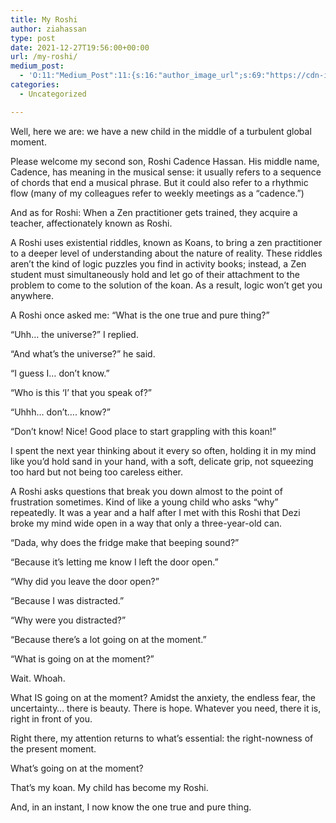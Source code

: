 ```yaml
---
title: My Roshi
author: ziahassan
type: post
date: 2021-12-27T19:56:00+00:00
url: /my-roshi/
medium_post:
  - 'O:11:"Medium_Post":11:{s:16:"author_image_url";s:69:"https://cdn-images-1.medium.com/fit/c/400/400/0*XDk2SbEWgLMl02vi.jpeg";s:10:"author_url";s:27:"https://medium.com/@ziasami";s:11:"byline_name";N;s:12:"byline_email";N;s:10:"cross_link";s:3:"yes";s:2:"id";s:12:"3bb4fcda8ac2";s:21:"follower_notification";s:3:"yes";s:7:"license";s:19:"all-rights-reserved";s:14:"publication_id";s:2:"-1";s:6:"status";s:6:"public";s:3:"url";s:49:"https://medium.com/@ziasami/my-roshi-3bb4fcda8ac2";}'
categories:
  - Uncategorized

---
```

Well, here we are: we have a new child in the middle of a turbulent global moment.

Please welcome my second son, Roshi Cadence Hassan. His middle name, Cadence, has meaning in the musical sense: it usually refers to a sequence of chords that end a musical phrase. But it could also refer to a rhythmic flow (many of my colleagues refer to weekly meetings as a &#8220;cadence.&#8221;)

And as for Roshi: When a Zen practitioner gets trained, they acquire a teacher, affectionately known as Roshi. 

A Roshi uses existential riddles, known as Koans, to bring a zen practitioner to a deeper level of understanding about the nature of reality. These riddles aren&#8217;t the kind of logic puzzles you find in activity books; instead, a Zen student must simultaneously hold and let go of their attachment to the problem to come to the solution of the koan. As a result, logic won&#8217;t get you anywhere. 

A Roshi once asked me: &#8220;What is the one true and pure thing?&#8221;

&#8220;Uhh&#8230; the universe?&#8221; I replied.

&#8220;And what&#8217;s the universe?&#8221; he said.

&#8220;I guess I&#8230; don&#8217;t know.&#8221;

&#8220;Who is this &#8216;I&#8217; that you speak of?&#8221;

&#8220;Uhhh&#8230; don&#8217;t&#8230;. know?&#8221;

&#8220;Don&#8217;t know! Nice! Good place to start grappling with this koan!&#8221;

I spent the next year thinking about it every so often, holding it in my mind like you&#8217;d hold sand in your hand, with a soft, delicate grip, not squeezing too hard but not being too careless either. 

A Roshi asks questions that break you down almost to the point of frustration sometimes. Kind of like a young child who asks &#8220;why&#8221; repeatedly. It was a year and a half after I met with this Roshi that Dezi broke my mind wide open in a way that only a three-year-old can.

&#8220;Dada, why does the fridge make that beeping sound?&#8221;

&#8220;Because it&#8217;s letting me know I left the door open.&#8221;

&#8220;Why did you leave the door open?&#8221;

&#8220;Because I was distracted.&#8221;

&#8220;Why were you distracted?&#8221;

&#8220;Because there&#8217;s a lot going on at the moment.&#8221;

&#8220;What is going on at the moment?&#8221;

Wait. Whoah.

What IS going on at the moment? Amidst the anxiety, the endless fear, the uncertainty&#8230; there is beauty. There is hope. Whatever you need, there it is, right in front of you.

Right there, my attention returns to what&#8217;s essential: the right-nowness of the present moment. 

What&#8217;s going on at the moment?

That&#8217;s my koan. My child has become my Roshi. 

And, in an instant, I now know the one true and pure thing.